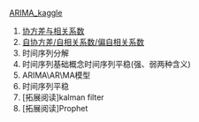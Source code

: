 [ARIMA_kaggle](https://www.kaggle.com/eneszvo/time-series-forecasting-p1-es-arima-var)

1. [协方差与相关系数](https://www.zhihu.com/question/20852004/answer/134902061)
2. [自协方差/自相关系数/偏自相关系数](https://zhuanlan.zhihu.com/p/59089924)
3. 时间序列分解
4. 时间序列基础概念时间序列平稳(强、弱两种含义) 
5. ARIMA\AR\MA模型
6. 时间序列平稳
7. [拓展阅读]kalman filter 
8. [拓展阅读]Prophet
